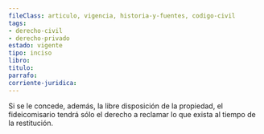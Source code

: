 ```yaml
---
fileClass: articulo, vigencia, historia-y-fuentes, codigo-civil
tags:
- derecho-civil
- derecho-privado
estado: vigente
tipo: inciso
libro:
titulo:
parrafo:
corriente-juridica:
---
```

Si se le concede, además, la libre disposición de la propiedad, el fideicomisario tendrá sólo el derecho a reclamar lo que exista al tiempo de la restitución.